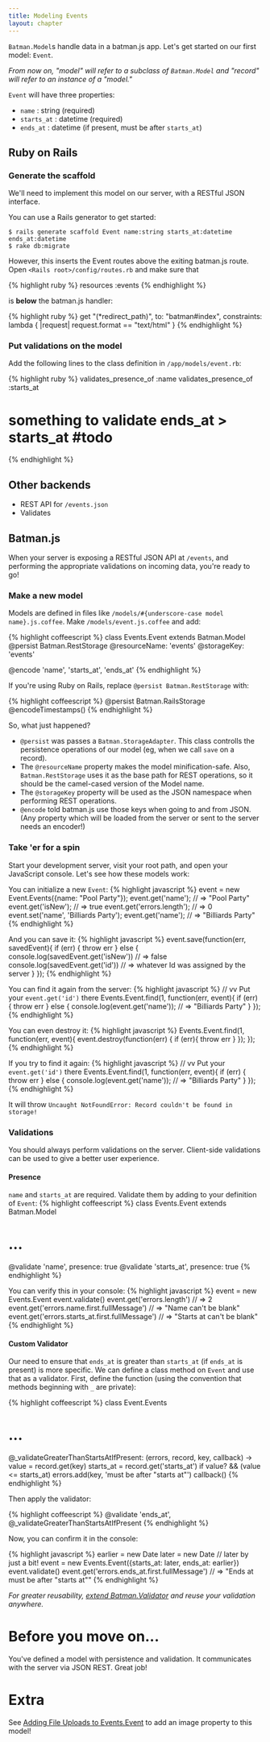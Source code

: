 ```yaml
---
title: Modeling Events
layout: chapter
---
```


`Batman.Model`s handle data in a batman.js app. Let's get started on our first model: `Event`.

_From now on, "model" will refer to a subclass of `Batman.Model` and "record" will refer to an instance of a "model."_

`Event` will have three properties:

- `name` : string (required)
- `starts_at` : datetime (required)
- `ends_at` : datetime (if present, must be after `starts_at`)

## Ruby on Rails

<a name="generate_the_scaffold" class='batmantutorialheading'></a>
### Generate the scaffold
We'll need to implement this model on our server, with a RESTful JSON interface.

You can use a Rails generator to get started:

```
$ rails generate scaffold Event name:string starts_at:datetime ends_at:datetime
$ rake db:migrate
```

However, this inserts the Event routes above the exiting batman.js route. Open `<Rails root>/config/routes.rb` and make sure that

{% highlight ruby %}
resources :events
{% endhighlight %}

is __below__ the batman.js handler:

{% highlight ruby %}
get "(*redirect_path)", to: "batman#index", constraints: lambda { |request| request.format == "text/html" }
{% endhighlight %}

<a name="put_validations_on_the_model" class='batmantutorialheading'></a>
### Put validations on the model
Add the following lines to the class definition in `/app/models/event.rb`:

{% highlight ruby %}
validates_presence_of :name
validates_presence_of :starts_at
# something to validate ends_at > starts_at #todo
{% endhighlight %}

## Other backends

- REST API for `/events.json`
- Validates

## Batman.js

When your server is exposing a RESTful JSON API at `/events`, and performing the appropriate validations on incoming data, you're ready to go!

<a name="make_a_new_model" class='batmantutorialheading'></a>
### Make a new model
Models are defined in files like `/models/#{underscore-case model name}.js.coffee`. Make `/models/event.js.coffee` and add:

{% highlight coffeescript %}
class Events.Event extends Batman.Model
  @persist Batman.RestStorage
  @resourceName: 'events'
  @storageKey: 'events'

  @encode 'name', 'starts_at', 'ends_at'
{% endhighlight %}

If you're using Ruby on Rails, replace `@persist Batman.RestStorage` with:

{% highlight coffeescript %}
  @persist Batman.RailsStorage
  @encodeTimestamps()
{% endhighlight %}

So, what just happened?

- `@persist` was passes a `Batman.StorageAdapter`. This class controlls the persistence operations of our model (eg, when we call `save` on a record).
- The `@resourceName` property makes the model minification-safe. Also, `Batman.RestStorage` uses it as the base path for REST operations, so it should be the camel-cased version of the Model name.
- The `@storageKey` property will be used as the JSON namespace when performing REST operations.
- `@encode` told batman.js use those keys when going to and from JSON. (Any property which will be loaded from the server or sent to the server needs an encoder!)

<a name="take_er_for_a_spin" class='batmantutorialheading'></a>
### Take 'er for a spin
Start your development server, visit your root path, and open your JavaScript console. Let's see how these models work:

You can initialize a new `Event`:
{% highlight javascript %}
event = new Event.Events({name: "Pool Party"});
event.get('name');           // => "Pool Party"
event.get('isNew');          // => true
event.get('errors.length');  // => 0
event.set('name', 'Billiards Party');
event.get('name');           // => "Billiards Party"
{% endhighlight %}

And you can save it:
{% highlight javascript %}
event.save(function(err, savedEvent){
  if (err) {
    throw err
  }
  else {
    console.log(savedEvent.get('isNew')) // => false
    console.log(savedEvent.get('id'))    // => whatever Id was assigned by the server
  }
});
{% endhighlight %}

You can find it again from the server:
{% highlight javascript %}
//                vv Put your `event.get('id')` there
Events.Event.find(1, function(err, event){
  if (err) {
    throw err
  }
  else {
    console.log(event.get('name')); // => "Billiards Party"
  }
});
{% endhighlight %}

You can even destroy it:
{% highlight javascript %}
Events.Event.find(1, function(err, event){
  event.destroy(function(err) {
    if (err){ throw err }
  });
});
{% endhighlight %}

If you try to find it again:
{% highlight javascript %}
//                vv Put your `event.get('id')` there
Events.Event.find(1, function(err, event){
  if (err) {
    throw err
  }
  else {
    console.log(event.get('name')); // => "Billiards Party"
  }
});
{% endhighlight %}

It will throw `Uncaught NotFoundError: Record couldn't be found in storage!`

<a name="validations" class='batmantutorialheading'></a>
### Validations
You should always perform validations on the server. Client-side validations can be used to give a better user experience.

#### Presence

`name` and `starts_at` are required. Validate them by adding to your definition of `Event`:
{% highlight coffeescript %}
class Events.Event extends Batman.Model
  # ...
  @validate 'name', presence: true
  @validate 'starts_at', presence: true
{% endhighlight %}

You can verify this in your console:
{% highlight javascript %}
event = new Events.Event
event.validate()
event.get('errors.length') // => 2
event.get('errors.name.first.fullMessage') // => "Name can't be blank"
event.get('errors.starts_at.first.fullMessage') // => "Starts at can't be blank"
{% endhighlight %}

#### Custom Validator

Our need to ensure that `ends_at` is greater than `starts_at` (if `ends_at` is present) is more specific. We can define a class method on `Event` and use that as a validator. First, define the function (using the convention that methods beginning with `_` are private):

{% highlight coffeescript %}
class Event.Events
  # ...
  @_validateGreaterThanStartsAtIfPresent: (errors, record, key, callback) ->
      value = record.get(key)
      starts_at = record.get('starts_at')
      if value? && (value <= starts_at)
        errors.add(key, 'must be after "starts at"')
      callback()
{% endhighlight %}

Then apply the validator:

{% highlight coffeescript %}
  @validate 'ends_at', @_validateGreaterThanStartsAtIfPresent
{% endhighlight %}

Now, you can confirm it in the console:

{% highlight javascript %}
earlier = new Date
later = new Date // later by just a bit!
event = new Events.Event({starts_at: later, ends_at: earlier})
event.validate()
event.get('errors.ends_at.first.fullMessage') // => "Ends at must be after "starts at""
{% endhighlight %}

_For greater reusability, [extend Batman.Validator](#todo) and reuse your validation anywhere._

# Before you move on...

You've defined a model with persistence and validation. It communicates with the server via JSON REST. Great job!

# Extra
See [Adding File Uploads to Events.Event](#todo) to add an image property to this model!
